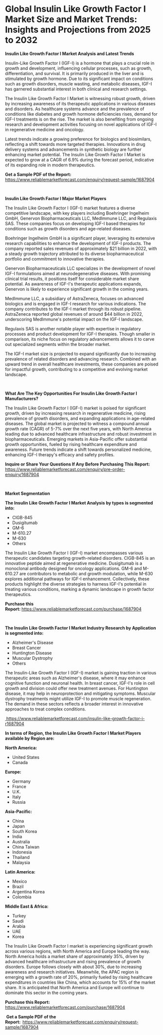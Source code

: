 <p><h1>Global Insulin Like Growth Factor I Market Size and Market Trends: Insights and Projections from 2025 to 2032</h1></p><p><strong>Insulin Like Growth Factor I Market Analysis and Latest Trends</strong></p>
<p><p>Insulin-Like Growth Factor I (IGF-I) is a hormone that plays a crucial role in growth and development, influencing cellular processes, such as growth, differentiation, and survival. It is primarily produced in the liver and is stimulated by growth hormone. Due to its significant impact on conditions such as growth disorders, muscle wasting, and metabolic diseases, IGF-I has garnered substantial interest in both clinical and research settings.</p><p>The Insulin Like Growth Factor I Market is witnessing robust growth, driven by increasing awareness of its therapeutic applications in various diseases and disorders. As healthcare systems advance and the prevalence of conditions like diabetes and growth hormone deficiencies rises, demand for IGF-I treatments is on the rise. The market is also benefiting from ongoing research and development activities focusing on novel applications of IGF-I in regenerative medicine and oncology.</p><p>Latest trends indicate a growing preference for biologics and biosimilars, reflecting a shift towards more targeted therapies. Innovations in drug delivery systems and advancements in synthetic biology are further enhancing market potential. The Insulin Like Growth Factor I Market is expected to grow at a CAGR of 6.9% during the forecast period, indicative of its expanding role in modern therapeutics.</p></p>
<p><strong>Get a Sample PDF of the Report:&nbsp;</strong> <a href="https://www.reliablemarketforecast.com/enquiry/request-sample/1687904?utm_campaign=3498&utm_medium=2&utm_source=Github&utm_content=ia&utm_term=19042025&utm_id=insulin-like-growth-factor-i">https://www.reliablemarketforecast.com/enquiry/request-sample/1687904</a></p>
<p>&nbsp;</p>
<p><strong>Insulin Like Growth Factor I Major Market Players</strong></p>
<p><p>The Insulin Like Growth Factor I (IGF-I) market features a diverse competitive landscape, with key players including Boehringer Ingelheim GmbH, Genervon Biopharmaceuticals LLC, MedImmune LLC, and Regulaxis SAS. These companies focus on developing IGF-I based therapies for conditions such as growth disorders and age-related diseases.</p><p>Boehringer Ingelheim GmbH is a significant player, leveraging its extensive research capabilities to enhance the development of IGF-I products. The company reported sales revenues of approximately $21 billion in 2022, with a steady growth trajectory attributed to its diverse biopharmaceutical portfolio and commitment to innovative therapies.</p><p>Genervon Biopharmaceuticals LLC specializes in the development of novel IGF-I formulations aimed at neurodegenerative diseases. With promising clinical trial results, it positions itself for considerable market share potential. As awareness of IGF-I's therapeutic applications expands, Genervon is likely to experience significant growth in the coming years.</p><p>MedImmune LLC, a subsidiary of AstraZeneca, focuses on advanced biologics and is engaged in IGF-I research for various indications. The company contributes to the IGF-I market through its robust pipeline. AstraZeneca reported global revenues of around $44 billion in 2022, underscoring MedImmune's potential impact on the IGF-I landscape.</p><p>Regulaxis SAS is another notable player with expertise in regulatory processes and product development for IGF-I therapies. Though smaller in comparison, its niche focus on regulatory advancements allows it to carve out specialized segments within the broader market.</p><p>The IGF-I market size is projected to expand significantly due to increasing prevalence of related disorders and advancing research. Combined with an upward trend in overall healthcare investments, these companies are poised for impactful growth, contributing to a competitive and evolving market landscape.</p></p>
<p>&nbsp;</p>
<p><strong>What Are The Key Opportunities For Insulin Like Growth Factor I Manufacturers?</strong></p>
<p><p>The Insulin Like Growth Factor I (IGF-I) market is poised for significant growth, driven by increasing research in regenerative medicine, rising prevalence of growth disorders, and expanding applications in age-related diseases. The global market is projected to witness a compound annual growth rate (CAGR) of 5-7% over the next five years, with North America leading due to advanced healthcare infrastructure and robust investment in biopharmaceuticals. Emerging markets in Asia-Pacific offer substantial growth opportunities, fueled by rising healthcare expenditure and awareness. Future trends indicate a shift towards personalized medicine, enhancing IGF-I therapy's efficacy and safety profiles.</p></p>
<p><strong>Inquire or Share Your Questions If Any Before Purchasing This Report:</strong> <a href="https://www.reliablemarketforecast.com/enquiry/pre-order-enquiry/1687904?utm_campaign=3498&utm_medium=2&utm_source=Github&utm_content=ia&utm_term=19042025&utm_id=insulin-like-growth-factor-i">https://www.reliablemarketforecast.com/enquiry/pre-order-enquiry/1687904</a></p>
<p>&nbsp;</p>
<p><strong>Market Segmentation</strong></p>
<p><strong>The Insulin Like Growth Factor I Market Analysis by types is segmented into:</strong></p>
<p><ul><li>CIGB-845</li><li>Dusigitumab</li><li>GM-6</li><li>M-610.27</li><li>M-630</li><li>Others</li></ul></p>
<p><p>The Insulin Like Growth Factor I (IGF-I) market encompasses various therapeutic candidates targeting growth-related disorders. CIGB-845 is an innovative peptide aimed at regenerative medicine. Dusigitumab is a monoclonal antibody designed for oncology applications. GM-6 and M-610.27 are contributors to metabolic and growth modulation, while M-630 explores additional pathways for IGF-I enhancement. Collectively, these products highlight the diverse strategies to harness IGF-I's potential in treating various conditions, marking a dynamic landscape in growth factor therapeutics.</p></p>
<p><strong>Purchase this Report:&nbsp;</strong><a href="https://www.reliablemarketforecast.com/purchase/1687904?utm_campaign=3498&utm_medium=2&utm_source=Github&utm_content=ia&utm_term=19042025&utm_id=insulin-like-growth-factor-i">https://www.reliablemarketforecast.com/purchase/1687904</a></p>
<p>&nbsp;</p>
<p><strong>The Insulin Like Growth Factor I Market Industry Research by Application is segmented into:</strong></p>
<p><ul><li>Alzheimer's Disease</li><li>Breast Cancer</li><li>Huntington Disease</li><li>Muscular Dystrophy</li><li>Others</li></ul></p>
<p><p>The Insulin-Like Growth Factor I (IGF-I) market is gaining traction in various therapeutic areas such as Alzheimer's disease, where it may enhance cognitive function and neuronal health. In breast cancer, IGF-I's role in cell growth and division could offer new treatment avenues. For Huntington disease, it may help in neuroprotection and mitigating symptoms. Muscular dystrophy treatments might utilize IGF-I to promote muscle regeneration. The demand in these sectors reflects a broader interest in innovative approaches to treat complex conditions.</p></p>
<p><a href="https://www.reliablemarketforecast.com/insulin-like-growth-factor-i-r1687904?utm_campaign=3498&utm_medium=2&utm_source=Github&utm_content=ia&utm_term=19042025&utm_id=insulin-like-growth-factor-i">&nbsp;https://www.reliablemarketforecast.com/insulin-like-growth-factor-i-r1687904</a></p>
<p><strong>In terms of Region, the Insulin Like Growth Factor I Market Players available by Region are:</strong></p>
<p>
    <p> <strong> North America: </strong>
        <ul>
            <li>United States</li>
            <li>Canada</li>
        </ul>
        </p> 
    <p> <strong> Europe: </strong>
        <ul>
            <li>Germany</li>
            <li>France</li>
            <li>U.K.</li>
            <li>Italy</li>
            <li>Russia</li>
        </ul>
        </p> 
    <p> <strong> Asia-Pacific: </strong>
        <ul>
            <li>China</li>
            <li>Japan</li>
            <li>South Korea</li>
            <li>India</li>
            <li>Australia</li>
            <li>China Taiwan</li>
            <li>Indonesia</li>
            <li>Thailand</li>
            <li>Malaysia</li>
        </ul>
        </p> 
    <p> <strong> Latin America: </strong>
        <ul>
            <li>Mexico</li>
            <li>Brazil</li>
            <li>Argentina Korea</li>
            <li>Colombia</li>
        </ul>
        </p> 
    <p> <strong> Middle East & Africa: </strong>
        <ul>
            <li>Turkey</li>
            <li>Saudi</li>
            <li>Arabia</li>
            <li>UAE</li>
            <li>Korea</li>
        </ul>
    </p>
    </p>
<p><p>The Insulin Like Growth Factor I market is experiencing significant growth across various regions, with North America and Europe leading the way. North America holds a market share of approximately 35%, driven by advanced healthcare infrastructure and rising prevalence of growth disorders. Europe follows closely with about 30%, due to increasing awareness and research initiatives. Meanwhile, the APAC region is emerging with a growth rate of 20%, primarily fueled by rising healthcare expenditures in countries like China, which accounts for 15% of the market share. It is anticipated that North America and Europe will continue to dominate this sector in the coming years.</p></p>
<p><strong>Purchase this Report: </strong><a href="https://www.reliablemarketforecast.com/purchase/1687904?utm_campaign=3498&utm_medium=2&utm_source=Github&utm_content=ia&utm_term=19042025&utm_id=insulin-like-growth-factor-i">https://www.reliablemarketforecast.com/purchase/1687904</a></p>
<p>&nbsp;<strong>Get a Sample PDF of the Report:&nbsp;&nbsp;</strong><a href="https://www.reliablemarketforecast.com/enquiry/request-sample/1687904?utm_campaign=3498&utm_medium=2&utm_source=Github&utm_content=ia&utm_term=19042025&utm_id=insulin-like-growth-factor-i">https://www.reliablemarketforecast.com/enquiry/request-sample/1687904</a></p>
<p><strong></strong></p>
<p><p></p><p></p><p></p></p>